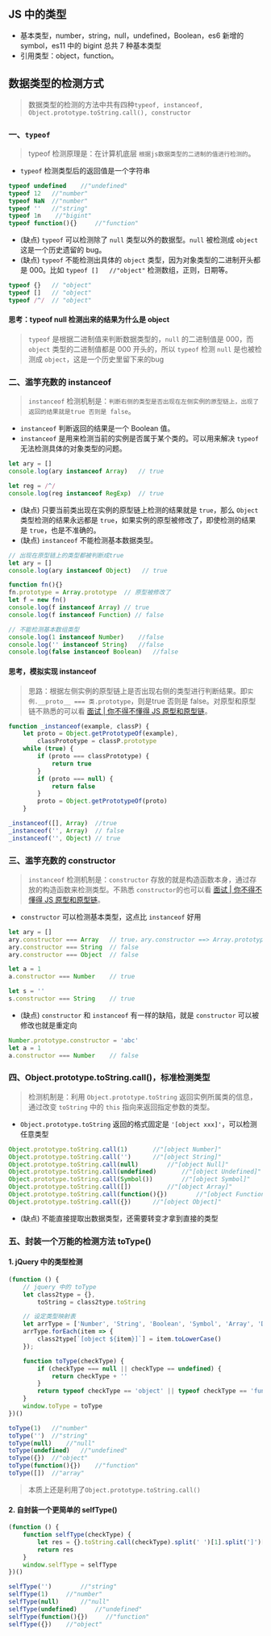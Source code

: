 ## JS 中的类型
* 基本类型，number，string，null，undefined，Boolean，es6 新增的 symbol，es11
中的 bigint 总共 7 种基本类型
* 引用类型：object，function。
## 数据类型的检测方式
> 数据类型的检测的方法中共有四种`typeof, instanceof, Object.prototype.toString.call(), constructor`

### 一、`typeof` 
> typeof 检测原理是：在计算机底层 `根据js数据类型的二进制的值进行检测的`。
* `typeof` 检测类型后的返回值是一个字符串
``` js
typeof undefined    //"undefined"
typeof 12   //"number"
typeof NaN  //"number"
typeof ''   //"string"
typeof 1n    //"bigint"
typeof function(){}     //"function"
```
* (缺点) `typeof` 可以检测除了 `null` 类型以外的数据型。`null` 被检测成 `object` 这是一个历史遗留的 bug。
* (缺点) `typeof` 不能检测出具体的 `object` 类型，因为对象类型的二进制开头都是 000。比如 `typeof []   //"object"` 检测数组，正则，日期等。

``` js
typeof {}   // "object"
typeof []   // "object"
typeof /^/  // "object"
```
#### 思考：typeof null 检测出来的结果为什么是 object
> `typeof` 是根据二进制值来判断数据类型的，`null` 的二进制值是 000，而 `object` 类型的二进制值都是 000 开头的，所以 `typeof` 检测 `null` 是也被检测成 `object`，这是一个历史里留下来的bug

### 二、滥竽充数的 instanceof
> `instanceof` 检测机制是：`判断右侧的类型是否出现在左侧实例的原型链上，出现了返回的结果就是true 否则是 false`。
* `instanceof` 判断返回的结果是一个 Boolean 值。
* `instanceof` 是用来检测当前的实例是否属于某个类的。可以用来解决 `typeof` 无法检测具体的对象类型的问题。
``` js
let ary = []
console.log(ary instanceof Array)   // true

let reg = /^/
console.log(reg instanceof RegExp)  // true
```
* (缺点) 只要当前类出现在实例的原型链上检测的结果就是 `true`，那么 `Object` 类型检测的结果永远都是 `true`，如果实例的原型被修改了，即使检测的结果是 `true`，也是不准确的。 
* (缺点) `instanceof` 不能检测基本数据类型。
``` js
// 出现在原型链上的类型都被判断成true
let ary = []
console.log(ary instanceof Object)   // true

function fn(){}
fn.prototype = Array.prototype  // 原型被修改了
let f = new fn()
console.log(f instanceof Array) // true
console.log(f instanceof Function) // false

// 不能检测基本数组类型
console.log(1 instanceof Number)    //false
console.log('' instanceof String)   //false
console.log(false instanceof Boolean)   //false
```
#### 思考，模拟实现 instanceof
> 思路：根据左侧实例的原型链上是否出现右侧的类型进行判断结果。即`实例.__proto__ === 类.prototype`，则是true 否则是 false。对原型和原型链不熟悉的可以看 [面试 | 你不得不懂得 JS 原型和原型链](https://juejin.cn/post/6938590449674223624)。
``` js
function _instanceof(example, classP) {
    let proto = Object.getPrototypeOf(example),
        classPrototype = classP.prototype
    while (true) {
        if (proto === classPrototype) {
            return true
        }
        if (proto === null) {
            return false
        }
        proto = Object.getPrototypeOf(proto)
    }

_instanceof([], Array)  //true
_instanceof('', Array)  // false
_instanceof('', Object) // true
```

### 三、滥竽充数的 constructor
> `instanceof` 检测机制是：`constructor` 存放的就是构造函数本身，通过存放的构造函数来检测类型。不熟悉 `constructor`的也可以看 [面试 | 你不得不懂得 JS 原型和原型链](https://juejin.cn/post/6938590449674223624)。
* `constructor` 可以检测基本类型，这点比 `instanceof` 好用
``` js
let ary = []
ary.constructor === Array   // true，ary.constructor ==> Array.prototype.constructor
ary.constructor === String  // false
ary.constructor === Object  // false

let a = 1
a.constructor === Number    // true

let s = ''
s.constructor === String    // true
```
* (缺点) `constructor` 和 `instanceof` 有一样的缺陷，就是 `constructor` 可以被修改也就是重定向
``` js
Number.prototype.constructor = 'abc'
let a = 1
a.constructor === Number    // false
```

### 四、Object.prototype.toString.call()，标准检测类型
> 检测机制是：利用 `Object.prototype.toString` 返回实例所属类的信息，通过改变 `toString` 中的 `this` 指向来返回指定参数的类型。
* `Object.prototype.toString` 返回的格式固定是 `'[object xxx]'`，可以检测任意类型
``` js
Object.prototype.toString.call(1)       //"[object Number]"
Object.prototype.toString.call('')      //"[object String]"
Object.prototype.toString.call(null)        //"[object Null]"
Object.prototype.toString.call(undefined)       //"[object Undefined]"
Object.prototype.toString.call(Symbol())        //"[object Symbol]"
Object.prototype.toString.call([])          //"[object Array]"
Object.prototype.toString.call(function(){})        //"[object Function]"
Object.prototype.toString.call({})      //"[object Object]"
```
* (缺点) 不能直接提取出数据类型，还需要转变才拿到直接的类型

### 五、封装一个万能的检测方法 toType()
#### 1. jQuery 中的类型检测
``` js
(function () {
    // jquery 中的 toType
    let class2type = {},
        toString = class2type.toString

    // 设定类型映射表
    let arrType = ['Number', 'String', 'Boolean', 'Symbol', 'Array', 'Date', 'Error', 'RegExp', 'Function', 'Object']
    arrType.forEach(item => {
        class2type[`[object ${item}]`] = item.toLowerCase()
    });

    function toType(checkType) {
        if (checkType === null || checkType == undefined) {
            return checkType + ''
        }
        return typeof checkType == 'object' || typeof checkType == 'function' ? class2type[toString.call(checkType)] : typeof checkType
    }
    window.toType = toType
})()

toType(1)   //"number"
toType('')  //"string"
toType(null)    //"null"
toType(undefined)   //"undefined"
toType({})  //"object"
toType(function(){})    //"function"
toType([])  //"array"
```
> 本质上还是利用了`Object.prototype.toString.call()`

#### 2. 自封装一个更简单的 selfType()
``` js
(function () {
    function selfType(checkType) {
        let res = {}.toString.call(checkType).split(' ')[1].split(']')[0].toLowerCase() // 可以使用正则
        return res
    }
    window.selfType = selfType
})()

selfType('')        //"string"
selfType(1)     //"number"
selfType(null)      //"null"
selfType(undefined)     //"undefined"
selfType(function(){})     //"function"
selfType({})    //"object"
```

